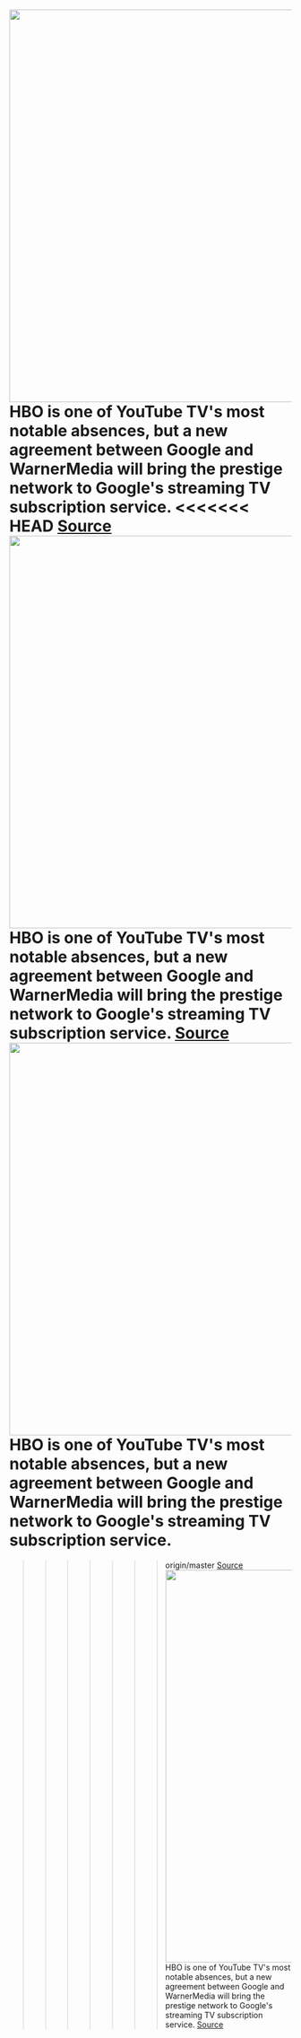 <img src='https://cdn.vox-cdn.com/thumbor/Gy7MI00pbucoraMMsKPNv_DJQKc=/0x0:4057x2700/1200x800/filters:focal(1385x885:2033x1533)/cdn.vox-cdn.com/uploads/chorus_image/image/66344341/GOT_603_tyrion_HBO.0.0.jpeg' width='700px' /><br/>
HBO is one of YouTube TV's most notable absences, but a new agreement between Google and WarnerMedia will bring the prestige network to Google's streaming TV subscription service.
<<<<<<< HEAD
<a href='https://www.theverge.com/2020/2/20/21145651/youtube-tv-hbo-streaming-max-cinemax-carriage-deal'> Source <a/><img src='https://cdn.vox-cdn.com/thumbor/Gy7MI00pbucoraMMsKPNv_DJQKc=/0x0:4057x2700/1200x800/filters:focal(1385x885:2033x1533)/cdn.vox-cdn.com/uploads/chorus_image/image/66344341/GOT_603_tyrion_HBO.0.0.jpeg' width='700px' /><br/>
HBO is one of YouTube TV's most notable absences, but a new agreement between Google and WarnerMedia will bring the prestige network to Google's streaming TV subscription service.
<a href='https://www.theverge.com/2020/2/20/21145651/youtube-tv-hbo-streaming-max-cinemax-carriage-deal'> Source <a/><img src='https://cdn.vox-cdn.com/thumbor/Gy7MI00pbucoraMMsKPNv_DJQKc=/0x0:4057x2700/1200x800/filters:focal(1385x885:2033x1533)/cdn.vox-cdn.com/uploads/chorus_image/image/66344341/GOT_603_tyrion_HBO.0.0.jpeg' width='700px' /><br/>
HBO is one of YouTube TV's most notable absences, but a new agreement between Google and WarnerMedia will bring the prestige network to Google's streaming TV subscription service.
=======
>>>>>>> origin/master
<a href='https://www.theverge.com/2020/2/20/21145651/youtube-tv-hbo-streaming-max-cinemax-carriage-deal'> Source <a/><img src='https://cdn.vox-cdn.com/thumbor/Gy7MI00pbucoraMMsKPNv_DJQKc=/0x0:4057x2700/1200x800/filters:focal(1385x885:2033x1533)/cdn.vox-cdn.com/uploads/chorus_image/image/66344341/GOT_603_tyrion_HBO.0.0.jpeg' width='700px' /><br/>
HBO is one of YouTube TV's most notable absences, but a new agreement between Google and WarnerMedia will bring the prestige network to Google's streaming TV subscription service.
<a href='https://www.theverge.com/2020/2/20/21145651/youtube-tv-hbo-streaming-max-cinemax-carriage-deal'> Source <a/>